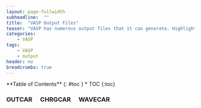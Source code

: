 ```yaml
---
layout: page-fullwidth
subheadline:  ""
title:  "VASP Output Files"
teaser: "VASP has numerous output files that it can generate. Highlighted here are the ones that are the most common and useful."
categories:
    - VASP
tags:
    - VASP
    - output
header: no
breadcrumbs: true
---
```

<div class="row">
<div class="medium-4 medium-push-8 columns" markdown="1">
<div class="panel radius" markdown="1">
**Table of Contents**
{: #toc }
*  TOC
{:toc}
</div>
</div><!-- /.medium-4.columns -->

<div class="medium-8 medium-pull-4 columns" markdown="1">

### OUTCAR

### CHRGCAR

### WAVECAR